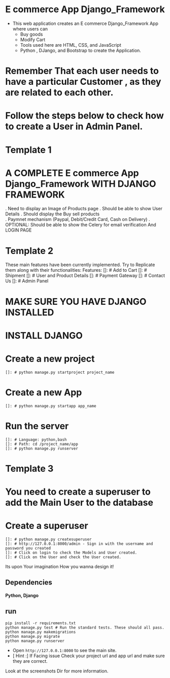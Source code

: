 
# E commerce App Django_Framework

* This web application creates an E commerce Django_Framework App where users can 
    * Buy goods
    * Modify Cart
    * Tools used here are HTML, CSS, and JavaScript
    * Python , DJango, and Bootstrap  to create the Application.

# Remember That each user needs to have a particular Customer , as they are related to each other.
# Follow the steps below to check how to create a User in Admin Panel.

# Template 1
# A COMPLETE E commerce App Django_Framework WITH DJANGO FRAMEWORK
. Need to display an Image of Products page
. Should be able to show User Details
. Should display the Buy sell products  
. Paymnet mechanism (Paypal, Debit/Credit Card, Cash on Delivery)
. OPTIONAL: Should be able to show the Celery for email verification And LOGIN PAGE


# Template 2

These main features have  been currently implemented.
Try to Replicate them along with their functionalities:
Features:
    []: # Add to Cart
    []: # Shipment
    []: # User and Product Details
    []: # Payment Gateway
    []: # Contact Us
    []: # Admin Panel

# MAKE SURE YOU HAVE DJANGO INSTALLED
# INSTALL DJANGO
    

# Create a new project
    
    []: # python manage.py startproject project_name

# Create a new App
        
    []: # python manage.py startapp app_name

# Run the server

    []: # Language: python,bash
    []: # Path: cd /project_name/app
    []: # python manage.py runserver

# Template 3
# You need to create a superuser to add the Main User to the database
# Create a superuser
    
    []: # python manage.py createsuperuser
    []: # http://127.0.0.1:8000/admin - Sign in with the username and password you created
    []: # Click on login to check the Models and User created.
    []: # Click on the User and check the User created.


Its upon Your imagination How you wanna design it!

## Dependencies
#### Python, Django

## run 

```
pip install -r requirements.txt
python manage.py test # Run the standard tests. These should all pass.
python manage.py makemigrations
python manage.py migrate
python manage.py runserver
```
* Open `http://127.0.0.1:8000` to see the main site.
* [ Hint :] If Facing issue Check your project url and app url and make sure they are correct.

Look at the screenshots Dir for more information.

